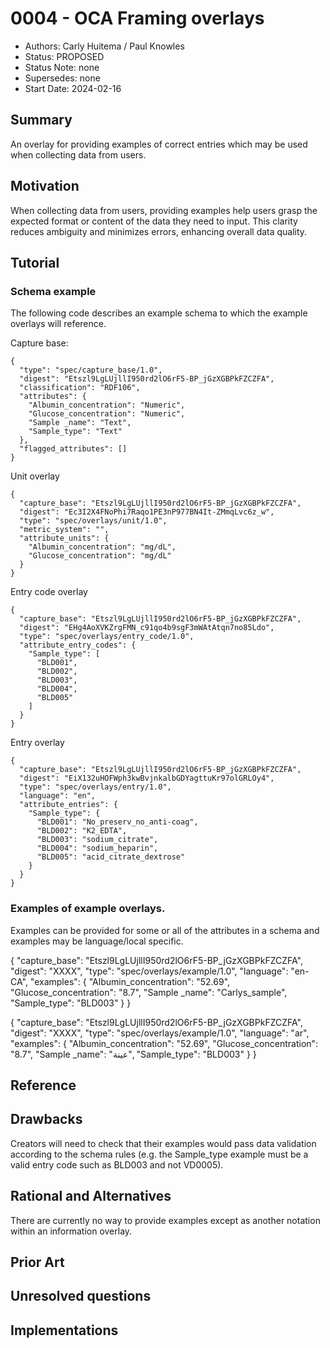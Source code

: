 # 0004 - OCA Framing overlays
- Authors: Carly Huitema / Paul Knowles
- Status: PROPOSED
- Status Note: none
- Supersedes: none
- Start Date: 2024-02-16

## Summary
An overlay for providing examples of correct entries which may be used when collecting data from users.

## Motivation
When collecting data from users, providing examples help users grasp the expected format or content of the data they need to input. This clarity reduces ambiguity and minimizes errors, enhancing overall data quality.

## Tutorial

### Schema example

The following code describes an example schema to which the example overlays will reference.

Capture base:
```
{
  "type": "spec/capture_base/1.0",
  "digest": "Etszl9LgLUjllI950rd2lO6rF5-BP_jGzXGBPkFZCZFA",
  "classification": "RDF106",
  "attributes": {
    "Albumin_concentration": "Numeric",
    "Glucose_concentration": "Numeric",
    "Sample _name": "Text",
    "Sample_type": "Text"
  },
  "flagged_attributes": []
}
```
Unit overlay
```
{
  "capture_base": "Etszl9LgLUjllI950rd2lO6rF5-BP_jGzXGBPkFZCZFA",
  "digest": "Ec3I2X4FNoPhi7Raqo1PE3nP977BN4It-ZMmqLvc6z_w",
  "type": "spec/overlays/unit/1.0",
  "metric_system": "",
  "attribute_units": {
    "Albumin_concentration": "mg/dL",
    "Glucose_concentration": "mg/dL"
  }
}
```
Entry code overlay
```
{
  "capture_base": "Etszl9LgLUjllI950rd2lO6rF5-BP_jGzXGBPkFZCZFA",
  "digest": "EHg4AoXVKZrgFMN_c91qo4b9sgF3mWAtAtqn7no85Ldo",
  "type": "spec/overlays/entry_code/1.0",
  "attribute_entry_codes": {
    "Sample_type": [
      "BLD001",
      "BLD002",
      "BLD003",
      "BLD004",
      "BLD005"
    ]
  }
}
```
Entry overlay
```
{
  "capture_base": "Etszl9LgLUjllI950rd2lO6rF5-BP_jGzXGBPkFZCZFA",
  "digest": "EiX132uHOFWph3kwBvjnkalbGDYagttuKr97olGRLOy4",
  "type": "spec/overlays/entry/1.0",
  "language": "en",
  "attribute_entries": {
    "Sample_type": {
      "BLD001": "No_preserv_no_anti-coag",
      "BLD002": "K2_EDTA",
      "BLD003": "sodium_citrate",
      "BLD004": "sodium_heparin",
      "BLD005": "acid_citrate_dextrose"
    }
  }
}
```
### Examples of example overlays.
Examples can be provided for some or all of the attributes in a schema and examples may be language/local specific.

{
  "capture_base": "Etszl9LgLUjllI950rd2lO6rF5-BP_jGzXGBPkFZCZFA",
  "digest": "XXXX",
  "type": "spec/overlays/example/1.0",
  "language": "en-CA",
  "examples": {
    "Albumin_concentration": "52.69",
    "Glucose_concentration": "8.7",
    "Sample _name": "Carlys_sample",
    "Sample_type": "BLD003"
  }
}

{
  "capture_base": "Etszl9LgLUjllI950rd2lO6rF5-BP_jGzXGBPkFZCZFA",
  "digest": "XXXX",
  "type": "spec/overlays/example/1.0",
  "language": "ar",
  "examples": {
    "Albumin_concentration": "52.69",
    "Glucose_concentration": "8.7",
    "Sample _name": "عينة",
    "Sample_type": "BLD003"
  }
}


## Reference

## Drawbacks
Creators will need to check that their examples would pass data validation according to the schema rules (e.g. the Sample_type example must be a valid entry code such as BLD003 and not VD0005).

## Rational and Alternatives
There are currently no way to provide examples except as another notation within an information overlay.

## Prior Art

## Unresolved questions

## Implementations

